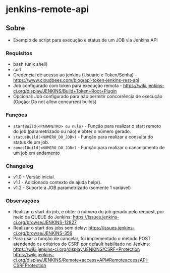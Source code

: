 jenkins-remote-api
========================================

## Sobre

* Exemplo de script para execução e status de um JOB via Jenkins API

### Requisitos

* bash (unix shell)
* curl
* Credencial de acesso ao jenkins (Usuário e Token/Senha) - https://www.cloudbees.com/blog/api-token-jenkins-rest-api
* Job configurado com token para execução remota - https://wiki.jenkins-ci.org/display/JENKINS/Build+Token+Root+Plugin
* Opcional: Job configurado para não permitir concorrência de execução (Opção: Do not allow concurrent builds)

### Funções

* ```startBuild(<PARAMETRO> ou nulo)``` - Função para realizar o start remoto do job (parametrizado ou não) e obter o número gerado.
* ```statusBuild(<NUMERO_DO_JOB>)``` - Função para realizar a consulta do status de um job.
* ```cancelBuild(<NUMERO_DO_JOB>)``` - Função para realizar o cancelamento de um job em andamento

### Changelog

* v1.0 - Versão inicial.
* v1.1 - Adicionado contexto de ajuda help().
* v1.2 - Suporte á JOB parametrizado (somente 1 variável)

### Observações

* Realizar o start do job, e obter o número do job gerado pelo request, por meio da QUEUE do Jenkins:
https://issues.jenkins-ci.org/browse/JENKINS-12827
* Realizar o start dos jobs sem delay:
https://issues.jenkins-ci.org/browse/JENKINS-356
* Para usar a função de cancelar, foi implementado o método POST atendendo os critérios do CSRF por default habilitado no Jenkins:
https://wiki.jenkins-ci.org/display/JENKINS/CSRF+Protection
https://wiki.jenkins-ci.org/display/JENKINS/Remote+access+API#RemoteaccessAPI-CSRFProtection

